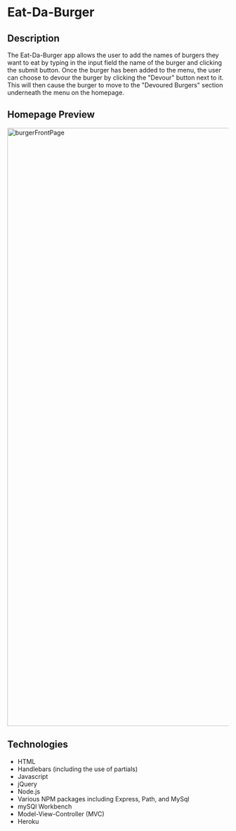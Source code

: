 # Eat-Da-Burger


Description
------------
The Eat-Da-Burger app allows the user to add the names of burgers they want to eat by typing in the input field the name of the burger and clicking the submit button. Once the burger has been added to the menu, the user can choose to devour the burger by clicking the "Devour" button next to it. This will then cause the burger to move to the "Devoured Burgers" section underneath the menu on the homepage. 

Homepage Preview
------------

<img width="1359" alt="burgerFrontPage" src="https://user-images.githubusercontent.com/50416482/60739848-44929780-9f18-11e9-91da-586c08df6bf8.png">

Technologies
------------
* HTML
* Handlebars (including the use of partials)
* Javascript
* jQuery
* Node.js
* Various NPM packages including Express, Path, and MySql
* mySQl Workbench
* Model-View-Controller (MVC)
* Heroku
